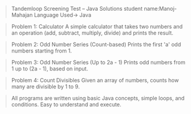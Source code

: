 >Tandemloop Screening Test – Java Solutions
> student name:Manoj-Mahajan
>Language Used-> Java  

>Problem 1: Calculator
A simple calculator that takes two numbers and an operation (add, subtract, multiply, divide) and prints the result.

> Problem 2: Odd Number Series (Count-based)
Prints the first 'a' odd numbers starting from 1.

>Problem 3: Odd Number Series (Up to 2a - 1)
Prints odd numbers from 1 up to (2a - 1), based on input.

>Problem 4: Count Divisibles
Given an array of numbers, counts how many are divisible by 1 to 9.

> All programs are written using basic Java concepts, simple loops, and conditions. Easy to understand and execute.
